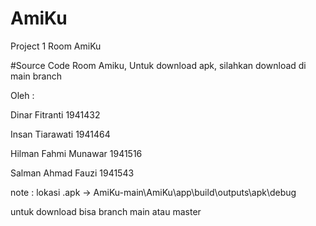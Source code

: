 # AmiKu
Project 1 Room AmiKu

#Source Code Room Amiku, Untuk download apk, silahkan download di main branch

Oleh :

Dinar Fitranti 1941432

Insan Tiarawati 1941464

Hilman Fahmi Munawar 1941516

Salman Ahmad Fauzi 1941543

note : lokasi .apk -> AmiKu-main\AmiKu\app\build\outputs\apk\debug

untuk download bisa branch main atau master
